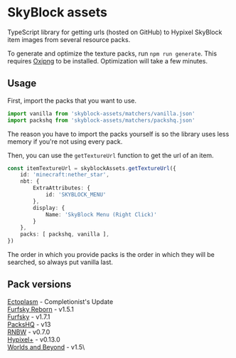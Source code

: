 # SkyBlock assets

TypeScript library for getting urls (hosted on GitHub) to Hypixel SkyBlock item images from several resource packs.

To generate and optimize the texture packs, run `npm run generate`. This requires [Oxipng](https://github.com/shssoichiro/oxipng) to be installed. Optimization will take a few minutes.

## Usage

First, import the packs that you want to use.
```ts
import vanilla from 'skyblock-assets/matchers/vanilla.json'
import packshq from 'skyblock-assets/matchers/packshq.json'
```
The reason you have to import the packs yourself is so the library uses less memory if you're not using every pack.

Then, you can use the `getTextureUrl` function to get the url of an item.
```ts
const itemTextureUrl = skyblockAssets.getTextureUrl({
	id: 'minecraft:nether_star',
	nbt: {
		ExtraAttributes: {
			id: 'SKYBLOCK_MENU'
		},
		display: {
			Name: 'SkyBlock Menu (Right Click)'
		}
	},
	packs: [ packshq, vanilla ],
})
```
The order in which you provide packs is the order in which they will be searched, so always put vanilla last.


## Pack versions

[Ectoplasm](https://hypixel.net/threads/2239953) - Completionist's Update\
[Furfsky Reborn](https://furfsky.net) - v1.5.1\
[Furfsky](https://hypixel.net/threads/2138599) - v1.7.1\
[PacksHQ](https://packshq.com) - v13\
[RNBW](https://hypixel.net/threads/3470904) - v0.7.0\
[Hypixel+](https://hypixel.net/threads/4174260) - v0.13.0\
[Worlds and Beyond](https://hypixel.net/threads/3597207) - v1.5\

